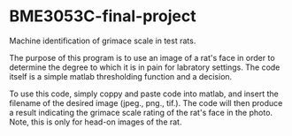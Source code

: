 # BME3053C-final-project
Machine identification of grimace scale in test rats.

The purpose of this program is to use an image of a rat's face in order to determine the degree to which it is in pain for labratory settings. The code itself is a simple matlab thresholding function and a decision.

To use this code, simply coppy and paste code into matlab, and insert the filename of the desired image (jpeg., png., tif.). The code will then produce a result indicating the grimace scale rating of the rat's face in the photo. Note, this is only for head-on images of the rat.
